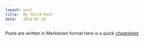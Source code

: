 ```yaml
---
layout: post
title:  My Third Post
date:   2014-07-19
---
```


Posts are written in Markdown format here is a quick [cheatsheet](https://github.com/adam-p/markdown-here/wiki/Markdown-Cheatsheet)